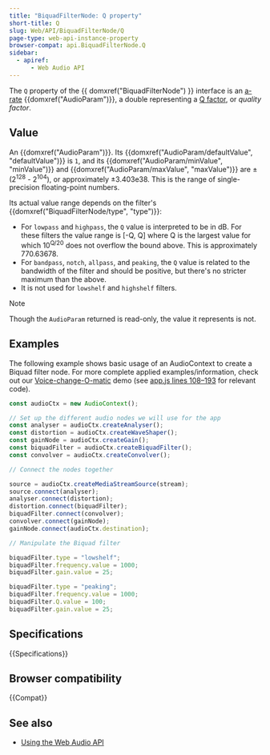 ```yaml
---
title: "BiquadFilterNode: Q property"
short-title: Q
slug: Web/API/BiquadFilterNode/Q
page-type: web-api-instance-property
browser-compat: api.BiquadFilterNode.Q
sidebar:
  - apiref:
      - Web Audio API
---
```


The `Q` property of the {{ domxref("BiquadFilterNode") }} interface is an [a-rate](/en-US/docs/Web/API/AudioParam#a-rate) {{domxref("AudioParam")}}, a double representing a [Q factor](https://en.wikipedia.org/wiki/Q_factor), or _quality factor_.

## Value

An {{domxref("AudioParam")}}. Its {{domxref("AudioParam/defaultValue", "defaultValue")}} is `1`, and its {{domxref("AudioParam/minValue", "minValue")}} and {{domxref("AudioParam/maxValue", "maxValue")}} are ±(2<sup>128</sup> - 2<sup>104</sup>), or approximately ±3.403e38. This is the range of single-precision floating-point numbers.

Its actual value range depends on the filter's {{domxref("BiquadFilterNode/type", "type")}}:

- For `lowpass` and `highpass`, the `Q` value is interpreted to be in dB. For these filters the value range is [-Q, Q]
  where Q is the largest value for which 10<sup>Q/20</sup> does not overflow the bound above. This is approximately 770.63678.
- For `bandpass`, `notch`, `allpass`, and `peaking`, the `Q` value is related to the bandwidth of the filter and should be positive, but there's no stricter maximum than the above.
- It is not used for `lowshelf` and `highshelf` filters.

> [!NOTE]
> Though the `AudioParam` returned is read-only, the value it represents is not.

## Examples

The following example shows basic usage of an AudioContext to create a Biquad filter node.
For more complete applied examples/information, check out our [Voice-change-O-matic](https://github.com/mdn/webaudio-examples/tree/main/voice-change-o-matic) demo (see [app.js lines 108–193](https://github.com/mdn/webaudio-examples/blob/main/voice-change-o-matic/scripts/app.js#L108-L193) for relevant code).

```js
const audioCtx = new AudioContext();

// Set up the different audio nodes we will use for the app
const analyser = audioCtx.createAnalyser();
const distortion = audioCtx.createWaveShaper();
const gainNode = audioCtx.createGain();
const biquadFilter = audioCtx.createBiquadFilter();
const convolver = audioCtx.createConvolver();

// Connect the nodes together

source = audioCtx.createMediaStreamSource(stream);
source.connect(analyser);
analyser.connect(distortion);
distortion.connect(biquadFilter);
biquadFilter.connect(convolver);
convolver.connect(gainNode);
gainNode.connect(audioCtx.destination);

// Manipulate the Biquad filter

biquadFilter.type = "lowshelf";
biquadFilter.frequency.value = 1000;
biquadFilter.gain.value = 25;

biquadFilter.type = "peaking";
biquadFilter.frequency.value = 1000;
biquadFilter.Q.value = 100;
biquadFilter.gain.value = 25;
```

## Specifications

{{Specifications}}

## Browser compatibility

{{Compat}}

## See also

- [Using the Web Audio API](/en-US/docs/Web/API/Web_Audio_API/Using_Web_Audio_API)
